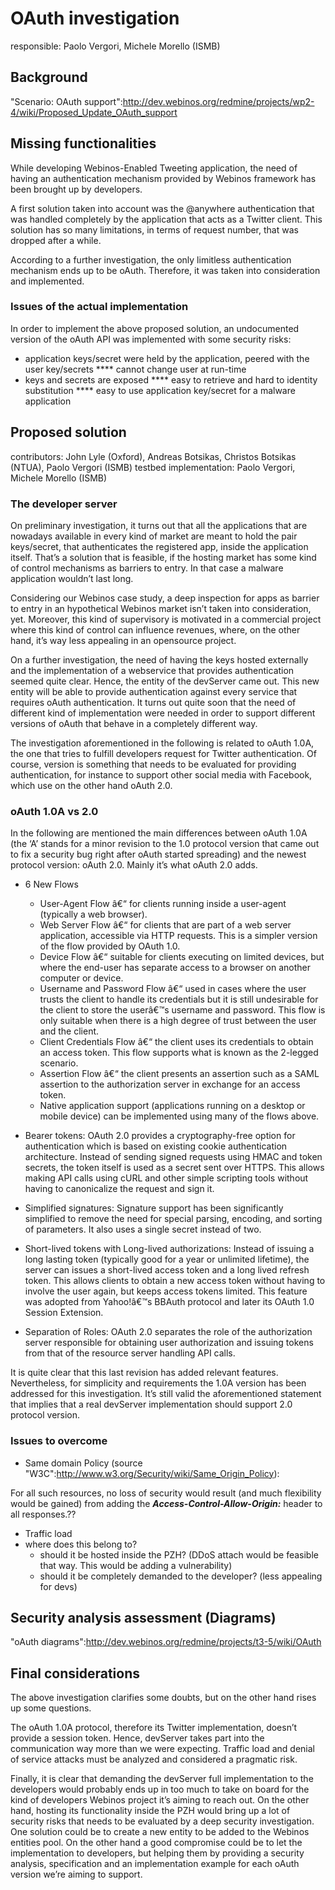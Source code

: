 OAuth investigation
===================

responsible: Paolo Vergori, Michele Morello (ISMB)

Background
----------

"Scenario: OAuth support":http://dev.webinos.org/redmine/projects/wp2-4/wiki/Proposed_Update_OAuth_support

Missing functionalities
-----------------------

While developing Webinos-Enabled Tweeting application, the need of having an authentication mechanism provided by Webinos framework has been brought up by developers.

A first solution taken into account was the @anywhere authentication that was handled completely by the application that acts as a Twitter client. This solution has so many limitations, in terms of request number, that was dropped after a while.

According to a further investigation, the only limitless authentication mechanism ends up to be oAuth. Therefore, it was taken into consideration and implemented.

### Issues of the actual implementation

In order to implement the above proposed solution, an undocumented version of the oAuth API was implemented with some security risks:
* application keys/secret were held by the application, peered with the user key/secrets
**** cannot change user at run-time
* keys and secrets are exposed
**** easy to retrieve and hard to identity substitution
**** easy to use application key/secret for a malware application

Proposed solution
-----------------

contributors: John Lyle (Oxford), Andreas Botsikas, Christos Botsikas (NTUA), Paolo Vergori (ISMB)
testbed implementation: Paolo Vergori, Michele Morello (ISMB)

### The developer server

On preliminary investigation, it turns out that all the applications that are nowadays available in every kind of market are meant to hold the pair keys/secret, that authenticates the registered app, inside the application itself.
That’s a solution that is feasible, if the hosting market has some kind of control mechanisms as barriers to entry. In that case a malware application wouldn’t last long.

Considering our Webinos case study, a deep inspection for apps as barrier to entry in an hypothetical Webinos market isn’t taken into consideration, yet. Moreover, this kind of supervisory is motivated in a commercial project where this kind of control can influence revenues, where, on the other hand, it’s way less appealing in an opensource project.

On a further investigation, the need of having the keys hosted externally and the implementation of a webservice that provides authentication seemed quite clear. Hence, the entity of the devServer came out.
This new entity will be able to provide authentication against every service that requires oAuth authentication. It turns out quite soon that the need of different kind of implementation were needed in order to support different versions of oAuth that behave in a completely different way.

The investigation aforementioned in the following is related to oAuth 1.0A, the one that tries to fulfill developers request for Twitter authentication.
Of course, version is something that needs to be evaluated for providing authentication, for instance to support other social media with Facebook, which use on the other hand oAuth 2.0.

### oAuth 1.0A vs 2.0

In the following are mentioned the main differences between oAuth 1.0A (the ‘A’ stands for a minor revision to the 1.0 protocol version that came out to fix a security bug right after oAuth started spreading) and the newest protocol version: oAuth 2.0. Mainly it’s what oAuth 2.0 adds.

-   6 New Flows
    -   User-Agent Flow â€“ for clients running inside a user-agent (typically a web browser).
    -   Web Server Flow â€“ for clients that are part of a web server application, accessible via HTTP requests. This is a simpler version of the flow provided by OAuth 1.0.
    -   Device Flow â€“ suitable for clients executing on limited devices, but where the end-user has separate access to a browser on another computer or device.
    -   Username and Password Flow â€“ used in cases where the user trusts the client to handle its credentials but it is still undesirable for the client to store the userâ€™s username and password. This flow is only suitable when there is a high degree of trust between the user and the client.
    -   Client Credentials Flow â€“ the client uses its credentials to obtain an access token. This flow supports what is known as the 2-legged scenario.
    -   Assertion Flow â€“ the client presents an assertion such as a SAML assertion to the authorization server in exchange for an access token.
    -   Native application support (applications running on a desktop or mobile device) can be implemented using many of the flows above.

-   Bearer tokens:
    OAuth 2.0 provides a cryptography-free option for authentication which is based on existing cookie authentication architecture. Instead of sending signed requests using HMAC and token secrets, the token itself is used as a secret sent over HTTPS. This allows making API calls using cURL and other simple scripting tools without having to canonicalize the request and sign it.

-   Simplified signatures:
    Signature support has been significantly simplified to remove the need for special parsing, encoding, and sorting of parameters. It also uses a single secret instead of two.

-   Short-lived tokens with Long-lived authorizations:
    Instead of issuing a long lasting token (typically good for a year or unlimited lifetime), the server can issues a short-lived access token and a long lived refresh token. This allows clients to obtain a new access token without having to involve the user again, but keeps access tokens limited. This feature was adopted from Yahoo!â€™s BBAuth protocol and later its OAuth 1.0 Session Extension.

-   Separation of Roles:
    OAuth 2.0 separates the role of the authorization server responsible for obtaining user authorization and issuing tokens from that of the resource server handling API calls.

It is quite clear that this last revision has added relevant features. Nevertheless, for simplicity and requirements the 1.0A version has been addressed for this investigation. It’s still valid the aforementioned statement that implies that a real devServer implementation should support 2.0 protocol version.

### Issues to overcome

-   Same domain Policy (source "W3C":http://www.w3.org/Security/wiki/Same_Origin_Policy):

For all such resources, no loss of security would result (and much flexibility would be gained) from adding the ***Access-Control-Allow-Origin:*** header to all responses.??

-   Traffic load
-   where does this belong to?
    -   should it be hosted inside the PZH? (DDoS attach would be feasible that way. This would be adding a vulnerability)
    -   should it be completely demanded to the developer? (less appealing for devs)

Security analysis assessment (Diagrams)
---------------------------------------

"oAuth diagrams":http://dev.webinos.org/redmine/projects/t3-5/wiki/OAuth

Final considerations
--------------------

The above investigation clarifies some doubts, but on the other hand rises up some questions.

The oAuth 1.0A protocol, therefore its Twitter implementation, doesn’t provide a session token. Hence, devServer takes part into the communication way more than we were expecting.
Traffic load and denial of service attacks must be analyzed and considered a pragmatic risk.

Finally, it is clear that demanding the devServer full implementation to the developers would probably ends up in too much to take on board for the kind of developers Webinos project it’s aiming to reach out.
On the other hand, hosting its functionality inside the PZH would bring up a lot of security risks that needs to be evaluated by a deep security investigation.
One solution could be to create a new entity to be added to the Webinos entities pool.
On the other hand a good compromise could be to let the implementation to developers, but helping them by providing a security analysis, specification and an implementation example for each oAuth version we’re aiming to support.

